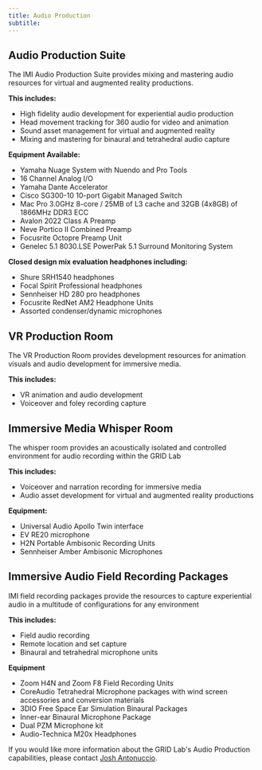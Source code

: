 ```yaml
---
title: Audio Production
subtitle:
---
```

Audio Production Suite
-----

The IMI Audio Production Suite provides mixing and mastering audio resources for virtual and augmented reality productions.

**This includes:**

* High fidelity audio development for experiential audio production
* Head movement tracking for 360 audio for video and animation
* Sound asset management for virtual and augmented reality
* Mixing and mastering for binaural and tetrahedral audio capture

**Equipment Available:**

* Yamaha Nuage System with Nuendo and Pro Tools
* 16 Channel Analog I/O
* Yamaha Dante Accelerator
* Cisco SG300-10 10-port Gigabit Managed Switch
* Mac Pro 3.0GHz 8-core / 25MB of L3 cache and 32GB (4x8GB) of 1866MHz DDR3 ECC
* Avalon 2022 Class A Preamp
* Neve Portico II Combined Preamp
* Focusrite Octopre Preamp Unit
* Genelec 5.1 8030.LSE PowerPak 5.1 Surround Monitoring System

**Closed design mix evaluation headphones including:**

* Shure SRH1540 headphones
* Focal Spirit Professional headphones
* Sennheiser HD 280 pro headphones
* Focusrite RedNet AM2 Headphone Units
* Assorted condenser/dynamic microphones

VR Production Room
-----

The VR Production Room provides development resources for animation visuals and audio development for immersive media.

**This includes:**

* VR animation and audio development
* Voiceover and foley recording capture

Immersive Media Whisper Room
-----
The whisper room provides an acoustically isolated and controlled environment for audio recording within the GRID Lab

**This includes:**

* Voiceover and narration recording for immersive media
* Audio asset development for virtual and augmented reality productions

**Equipment:**

* Universal Audio Apollo Twin interface
* EV RE20 microphone
* H2N Portable Ambisonic Recording Units
* Sennheiser Amber Ambisonic Microphones 


Immersive Audio Field Recording Packages
-----
IMI field recording packages provide the resources to capture experiential audio in a multitude of configurations for any environment

**This includes:**

* Field audio recording
* Remote location and set capture
* Binaural and tetrahedral microphone units

**Equipment**

* Zoom H4N and Zoom F8 Field Recording Units
* CoreAudio Tetrahedral Microphone packages with wind screen accessories and conversion materials
* 3DIO Free Space Ear Simulation Binaural Packages
* Inner-ear Binaural Microphone Package
* Dual PZM Microphone kit
* Audio-Technica M20x Headphones

If you would like more information about the GRID Lab's Audio Production capabilities, please contact [Josh Antonuccio](javascript:void(location.href='mailto:'+String.fromCharCode(97,110,116,111,110,117,99,110,64,111,104,105,111,46,101,100,117)+'?subject=GRID%20Lab%20-%20Audio%20Production%20Request')).
